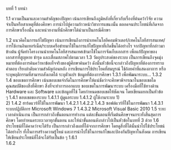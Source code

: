 บทที่  1
บทนำ

1.1 ความเป็นมาและความสำคัญของปัญหา
	เน้นการเขียนถึงภูมิหลังที่เกี่ยวกับเรื่องที่ค้นคว้าวิจัย ความจำเป็นหรือสาเหตุที่ต้องศึกษา การนำไปสู่ความก้าวหน้าวิชาการแขนงนั้น ตลอดจนประโยชน์ที่เกิดจากการศึกษาเรื่องนั้น และหน่วยงานที่นักศึกษาได้นำมาเป็นกรณีศึกษา

1.2 แนวคิดในการแก้ไขปัญหา
	เน้นการเขียนถึงการนำเทคโนโลยีคอมพิวเตอร์/เทคโนโลยีสารสนเทศ/การใช้งานอินเทอร์เน็ต/ระบบเครือข่ายมาใช้ในการแก้ไขปัญหาที่เกิดขึ้นได้อย่างไร
	จากปัญหาที่กล่าวมาข้างต้น ผู้จัดทำโครงงานนำเทคโนโลยีสารสนเทศเข้ามาใช้ในการจัดเก็บเอกสาร เพื่อแก้ปัญหาของเอกสารที่สูญหาย ชำรุด และเสื่อมสภาพไปตามเวลา
1.3 วัตถุประสงค์ของระบบ
	เป็นการเขียนถึงจุดมุ่งหมายที่ต้องการค้นคว้าหาข้อเท็จจริงของผู้ศึกษาค้นคว้า ดังนั้นหัวข้อนี้จะกล่าวถึงปัญหาที่ต้องการทราบคำตอบ เรียงลำดับความสำคัญก่อนหลัง การเขียนการใช้ประโยคที่สมบูรณ์ ใช้ถ้อยคำที่แสดงอาการ หรือระบุพฤติกรรมที่สามารถสังเกตได้ ระบุตัวแปร ข้อมูลที่ต้องการศึกษา
	1.3.1	เพื่อพัฒนาระบบ...
	1.3.2
1.4 ขอบเขตการศึกษา
	เน้นขอบเขตจำกัดในการศึกษาให้แน่ชัดว่าจะศึกษาพิจารณาในขอบเขตใด คุณสมบัติของสิ่งที่ศึกษา สิ่งที่จะทำการออกแบบ ขอบเขตในการพัฒนาระบบ เครื่องมือที่ใช้ทางด้าน Hardware และ Software และข้อมูลที่ใช้ โดยกำหนดขอบเขตให้ชัดเจน โดยเขียนแยกเป็นหัวข้อ ๆ 
	1.4.1	ขอบเขตของระบบ
			1.4.1.1	ผู้ดูแลระบบ
			1.4.1.2	ผู้ใช้งานระบบ
						1)  
						2)
	1.4.2	ฮาร์ดแวร์ที่ใช้ในการพัฒนา
			1.4.2.1	
			1.4.2.2
	1.4.3	ซอฟต์แวร์ที่ใช้ในการพัฒนา
			1.4.3.1	ระบบปฏิบัติการ Microsoft Windows 7
			1.4.3.2	Microsoft Visual Basic 2010
1.5 ระยะเวลาดำเนินงาน
	เป็นการกล่าวถึงขั้นตอนการทำงาน แต่ละขั้นตอนที่เริ่มต้นศึกษาจนกระทั่งสิ้นสุดการศึกษา โดยกำหนดระยะเวลาทุกขั้นตอน และให้นำขั้นตอนดังกล่าวไปเป็นหัวข้อในบทที่ 3 ด้วย
1.6 ประโยชน์ที่ได้คาดว่าจะได้รับ
	เป็นการกล่าวถึงผลที่ได้จากการศึกษา โดยดูสิ่งที่ได้นั้นนำไปใช้ประโยชน์ได้อย่างไร ทั้งในการสร้างความรู้ใหม่ และการนำไปใช้ในการแก้ไขและป้องกันปัญหาในสังคม การเขียนให้เขียนประโยชน์ที่ได้จะได้รับเป็นข้อ ๆ
	1.6.1	
	1.6.2	
